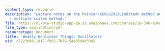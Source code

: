 ```yaml
---
content_type: resource
description: "Lecture notes on the Poincar\xE9\u2013Lindstedt method and the two-timing,\
  \ multiple scales method."
file: https://ol-ocw-studio-app-qa.s3.amazonaws.com/courses/18-306-advanced-partial-differential-equations-with-applications-fall-2009/c72230b61d17fb027b7954a0598d3982_MIT18_306f09_lec26_weaklyNLoscilators.pdf
file_type: application/pdf
resourcetype: Document
title: 'Weakly Nonlinear Things: Oscillators'
uid: c72230b6-1d17-fb02-7b79-54a0598d3982
---
```

